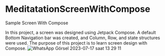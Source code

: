 # MeditatationScreenWithCompose
Sample Screen With Compose

In this project, a screen was designed using Jetpack Compose.
A default Bottom Navigation bar was created, and Column, Row,
and state structures were used. The purpose of this project is
to learn screen design with Compose.
![WhatsApp Görsel 2023-07-17 saat 13 29 11](https://github.com/bulent017/MeditatationScreenWithCompose/assets/96498139/f6d836fa-4595-4572-a648-c11221093a90)
